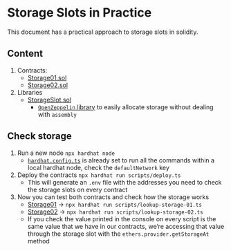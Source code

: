 # Storage Slots in Practice

This document has a practical approach to storage slots in solidity.

## Content

1. Contracts:
    - [Storage01.sol](./contracts/Storage01.sol)
    - [Storage02.sol](./contracts/Storage02.sol)
2. Libraries
    - [StorageSlot.sol](./contracts/StorageSlot.sol)
        - [`OpenZeppelin` library](https://github.com/OpenZeppelin/openzeppelin-contracts/blob/master/contracts/utils/StorageSlot.sol) to easily allocate storage without dealing with `assembly`

## Check storage

1. Run a new node `npx hardhat node`
    - [`hardhat.config.ts`](./hardhat.config.ts) is already set to run all the commands within a local hardhat node, check the `defaultNetwork` key
2. Deploy the contracts `npx hardhat run scripts/deploy.ts`
    - This will generate an `.env` file with the addresses you need to check the storage slots on every contract
3. Now you can test both contracts and check how the storage works
    - [Storage01](./scripts/lookup-storage-01.ts) -> `npx hardhat run scripts/lookup-storage-01.ts`
    - [Storage02](./scripts/lookup-storage-02.ts) -> `npx hardhat run scripts/lookup-storage-02.ts`
    - If you check the value printed in the console on every script is the same value that we have in our contracts, we’re accessing that value through the storage slot with the `ethers.provider.getStorageAt` method
